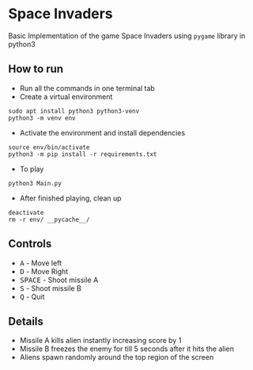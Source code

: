 # Space Invaders

Basic Implementation of the game Space Invaders using `pygame` library in python3

## How to run
* Run all the commands in one terminal tab
* Create a virtual environment
```console
sudo apt install python3 python3-venv
python3 -m venv env
```
* Activate the environment and install dependencies
```console
source env/bin/activate
python3 -m pip install -r requirements.txt
```
* To play
```console
python3 Main.py
```
* After finished playing, clean up
```console
deactivate
rm -r env/ __pycache__/
```

## Controls
* <kbd>A</kbd> - Move left
* <kbd>D</kbd> - Move Right
* <kbd>SPACE</kbd> - Shoot missile A
* <kbd>S</kbd> - Shoot missile B
* <kbd>Q</kbd> - Quit

## Details
* Missile A kills alien instantly increasing score by 1
* Missile B freezes the enemy for till 5 seconds after it hits the alien
* Aliens spawn randomly around the top region of the screen
